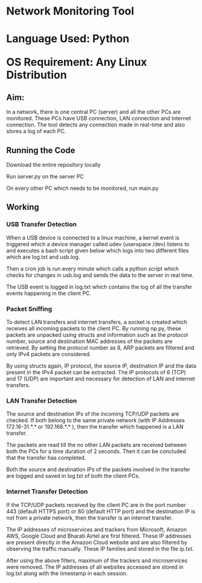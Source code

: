 <h1>Network Monitoring Tool<h1>
<p><b>Language Used:</b> Python</p>
<p><b>OS Requirement: Any Linux Distribution</b></p>
<h2>Aim:</h2>
<p>In a network, there is one central PC (server) and all the other PCs are monitored. These PCs have USB connection, LAN connection and Internet connection. The tool detects any connection made in real-time and also stores a log of each PC.</p>
<h2>Running the Code</h2>
<p>Download the entire repository locally<p>
<p>Run server.py on the server PC</p>
<p>On every other PC which needs to be monitored, run main.py</p>

<h2>Working</h2>

<h3>USB Transfer Detection</h3>
<p>When a USB device is connected to a linux machine, a kernel event is triggered which a device manager called udev (userspace /dev) listens to and executes a bash script given below which logs into two different files which are log.txt and usb.log.</p>
<p>Then a cron job is run every minute which calls a python script which checks for changes in usb.log and sends the data to the server in real time.</p>
<p>The  USB  event  is  logged  in  log.txt which  contains  the  log  of  all  the transfer events happening in the client PC.</p>

<h3>Packet Sniffing</h3>
<p>To  detect  LAN  transfers  and  internet  transfers,  a  socket  is  created which receives all incoming packets to the client PC. By running np.py, these packets are unpacked using structs and information such as the protocol  number,  source  and  destination  MAC  addresses  of  the packets  are  retrieved.  By  setting  the  protocol  number  as  8,  ARP packets are filtered and only IPv4 packets are considered.</p>
<p>By using structs again, IP protocol, the source IP, destination IP and the data present in the IPv4 packet can be extracted. The IP protocols of 6 (TCP) and 17 (UDP) are important and necessary for detection of LAN and internet transfers.</p>

<h3>LAN Transfer Detection</h3>
<p>The source and destination IPs of the incoming TCP/UDP packets are checked.   If   both   belong   to   the   same   private   network   (with   IP Addresses  172.16-31.*.*  or  192.168.*.*  ),  then  the  transfer  which happened is a LAN transfer.</p>
<p>The  packets  are  read  till  the  no  other  LAN  packets  are  received between both the PCs for a time duration of 2 seconds. Then it can be concluded that the transfer has completed.</p>
<p>Both  the  source  and  destination  IPs  of  the  packets  involved  in  the transfer are logged and saved in log.txt of both the client PCs.</p>

<h3>Internet Transfer Detection</h3>
<p>If  the  TCP/UDP  packets  received  by  the  client  PC  are  in  the  port number 443 (default HTTPS port) or 80 (default HTTP port) and the destination IP is not from a private network, then the transfer is an internet transfer.</p>
<p>The  IP  addresses   of  microservices   and  trackers   from  Microsoft, Amazon AWS, Google Cloud and Bharati Airtel are first filtered. These IP addresses are present directly in the Amazon Cloud website and are also filtered by observing the traffic manually. These IP families and stored in the file ip.txt.</p>
<p>After   using   the   above   filters,   maximum   of   the   trackers   and microservices   were   removed.   The   IP   addresses   of   all   websites accessed  are  stored  in  log.txt  along  with  the  timestamp  in  each session.</p>
